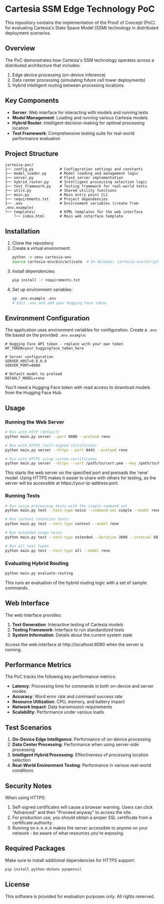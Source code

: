 # Cartesia SSM Edge Technology PoC

This repository contains the implementation of the Proof of Concept (PoC) for evaluating Cartesia's State Space Model (SSM) technology in distributed deployment scenarios.

## Overview

The PoC demonstrates how Cartesia's SSM technology operates across a distributed architecture that includes:

1. Edge device processing (on-device inference)
2. Data center processing (simulating future cell tower deployments)
3. Hybrid intelligent routing between processing locations

## Key Components

- **Server**: Web interface for interacting with models and running tests
- **Model Management**: Loading and running various Cartesia models
- **Hybrid Router**: Intelligent decision-making for optimal processing location
- **Test Framework**: Comprehensive testing suite for real-world performance evaluation

## Project Structure

```
cartesia-poc/
├── config.py            # Configuration settings and constants
├── model_loader.py      # Model loading and management logic
├── server.py            # Flask server implementation
├── hybrid_router.py     # Intelligent processing selection logic
├── test_framework.py    # Testing framework for real-world tests 
├── utils.py             # Shared utility functions
├── main.py              # Main entry point CLI
├── requirements.txt     # Project dependencies
├── .env                 # Environment variables (create from .env.example)
└── templates/           # HTML templates for the web interface
    └── index.html       # Main web interface template
```

## Installation

1. Clone the repository
2. Create a virtual environment:
   ```bash
   python -m venv cartesia-env
   source cartesia-env/bin/activate  # On Windows: cartesia-env\Scripts\activate
   ```
3. Install dependencies:
   ```bash
   pip install -r requirements.txt
   ```
4. Set up environment variables:
   ```bash
   cp .env.example .env
   # Edit .env and add your Hugging Face token
   ```

## Environment Configuration

The application uses environment variables for configuration. Create a `.env` file based on the provided `.env.example`:

```
# Hugging Face API token - replace with your own token
HF_TOKEN=your_huggingface_token_here

# Server configuration
SERVER_HOST=0.0.0.0
SERVER_PORT=8080

# Default model to preload
DEFAULT_MODEL=rene
```

You'll need a Hugging Face token with read access to download models from the Hugging Face Hub.

## Usage

### Running the Web Server

```bash
# Run with HTTP (default)
python main.py server --port 8080 --preload rene

# Run with HTTPS (self-signed certificate)
python main.py server --https --port 8443 --preload rene

# Run with HTTPS using custom certificates
python main.py server --https --cert /path/to/cert.pem --key /path/to/key.pem --port 8443
```

This starts the web server on the specified port and preloads the 'rene' model. Using HTTPS makes it easier to share with others for testing, as the server will be accessible at https://your-ip-address:port.

### Running Tests

```bash
# Run voice processing tests with the simple command set
python main.py test --test-type voice --command-set simple --model rene

# Run context retention tests
python main.py test --test-type context --model rene

# Run extended usage tests
python main.py test --test-type extended --duration 3600 --interval 60 --model rene

# Run all test types
python main.py test --test-type all --model rene
```

### Evaluating Hybrid Routing

```bash
python main.py evaluate-routing
```

This runs an evaluation of the hybrid routing logic with a set of sample commands.

## Web Interface

The web interface provides:

1. **Text Generation**: Interactive testing of Cartesia models
2. **Testing Framework**: Interface to run standardized tests
3. **System Information**: Details about the current system state

Access the web interface at http://localhost:8080 when the server is running.

## Performance Metrics

The PoC tracks the following key performance metrics:

- **Latency**: Processing time for commands in both on-device and server modes
- **Accuracy**: Word error rate and command success rate
- **Resource Utilization**: CPU, memory, and battery impact
- **Network Impact**: Data transmission requirements
- **Scalability**: Performance under various loads

## Test Scenarios

1. **On-Device Edge Intelligence**: Performance of on-device processing
2. **Data Center Processing**: Performance when using server-side processing
3. **Intelligent Hybrid Processing**: Effectiveness of processing location selection
4. **Real-World Environment Testing**: Performance in various real-world conditions

## Security Notes

When using HTTPS:

1. Self-signed certificates will cause a browser warning. Users can click "Advanced" and then "Proceed anyway" to access the site.
2. For production use, you should obtain a proper SSL certificate from a certificate authority.
3. Running on `0.0.0.0` makes the server accessible to anyone on your network - be aware of what resources you're exposing.

## Required Packages

Make sure to install additional dependencies for HTTPS support:

```bash
pip install python-dotenv pyopenssl
```

## License

This software is provided for evaluation purposes only. All rights reserved.
